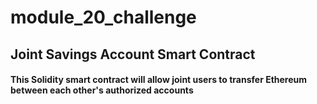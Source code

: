 # module_20_challenge

## Joint Savings Account Smart Contract

#### This Solidity smart contract will allow joint users to transfer Ethereum between each other's authorized accounts